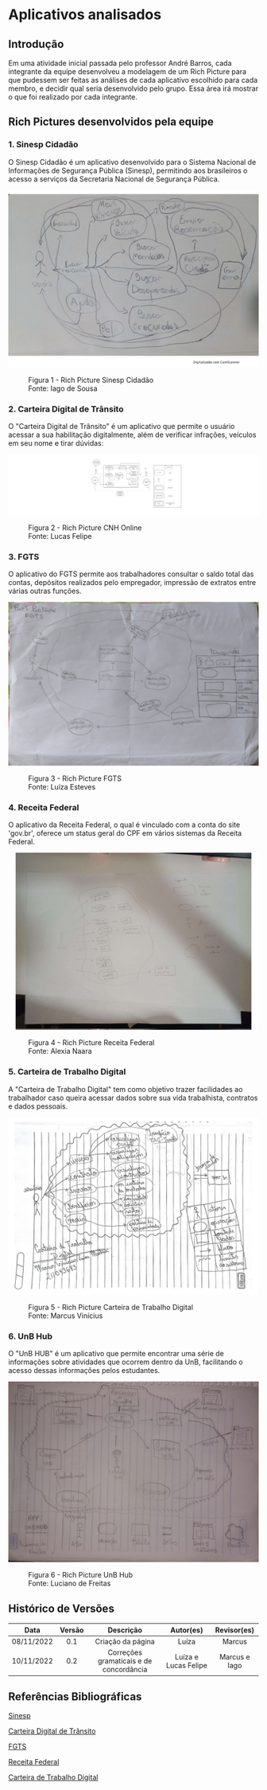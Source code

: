 # Aplicativos analisados

## Introdução

Em uma atividade inicial passada pelo professor André Barros, cada integrante da equipe desenvolveu a modelagem de um Rich Picture para que pudessem ser feitas as análises de cada aplicativo escolhido para cada membro, e decidir qual seria desenvolvido pelo grupo. Essa área irá mostrar o que foi realizado por cada integrante.

## Rich Pictures desenvolvidos pela equipe

### 1. Sinesp Cidadão
O Sinesp Cidadão é um aplicativo desenvolvido para o Sistema Nacional de Informações de Segurança Pública (Sinesp), permitindo aos brasileiros o acesso a serviços da Secretaria Nacional de Segurança Pública.

![Iago](../assets/richPictures/IagoRich.jpg)

<figure markdown >
  <figcaption>Figura 1 - Rich Picture Sinesp Cidadão</figcaption>
  <figcaption>Fonte: Iago de Sousa</figcaption>
</figure>

### 2. Carteira Digital de Trânsito
O "Carteira Digital de Trânsito" é um aplicativo que permite o usuário acessar a sua habilitação digitalmente, além de verificar infrações, veículos em seu nome e tirar dúvidas:


![Lucas Felipe](../assets/richPictures/LucasRich.jpg)

<figure markdown>
  <figcaption>Figura 2 - Rich Picture CNH Online</figcaption>
  <figcaption>Fonte: Lucas Felipe</figcaption>
</figure>

### 3. FGTS

O aplicativo do FGTS permite aos trabalhadores consultar o saldo total das contas, depósitos realizados pelo empregador, impressão de extratos entre várias outras funções.

![Luíza](../assets/richPictures/LuizaRich.jpg)

<figure markdown >
  <figcaption>Figura 3 - Rich Picture FGTS</figcaption>
  <figcaption>Fonte: Luíza Esteves</figcaption>
</figure>

### 4. Receita Federal
O aplicativo da Receita Federal, o qual é vinculado com a conta do site 'gov.br', oferece um status geral do CPF em vários sistemas da Receita Federal.

![Alexia](../assets/richPictures/AlexiaRich.jpg)

<figure markdown >
  <figcaption>Figura 4 - Rich Picture Receita Federal</figcaption>
  <figcaption>Fonte: Alexia Naara</figcaption>
</figure>

### 5. Carteira de Trabalho Digital
A "Carteira de Trabalho Digital" tem como objetivo trazer facilidades ao trabalhador caso queira acessar dados sobre sua vida trabalhista, contratos e dados pessoais.

![Marcus](../assets/richPictures/MarcusRich.jpg)

<figure markdown >
  <figcaption>Figura 5 - Rich Picture Carteira de Trabalho Digital</figcaption>
  <figcaption>Fonte: Marcus Vinícius</figcaption>
</figure>


### 6. UnB Hub
O "UnB HUB" é um aplicativo que permite encontrar uma série de informações sobre atividades que ocorrem dentro da UnB, facilitando o acesso dessas informações pelos estudantes.

![Luciano](../assets/richPictures/LucianoRich.jpg)

<figure markdown >
  <figcaption>Figura 6 - Rich Picture UnB Hub</figcaption>
  <figcaption>Fonte: Luciano de Freitas</figcaption>
</figure>

## Histórico de Versões

| Data | Versão | Descrição | Autor(es) | Revisor(es) |
| :--: | :----: | :-------: | :---: | :---: |
| 08/11/2022 | 0.1 | Criação da página | Luíza | Marcus |
| 10/11/2022 | 0.2 | Correções gramaticais e de concordância | Luíza e Lucas Felipe| Marcus e Iago |

## Referências Bibliográficas

[Sinesp](https://play.google.com/store/apps/details?id=br.gov.sinesp.cidadao.android&hl=pt_BR&gl=US&pli=1)

[Carteira Digital de Trânsito](https://play.google.com/store/apps/details?id=br.gov.serpro.cnhe&hl=pt)

[FGTS](https://play.google.com/store/apps/details?id=br.gov.caixa.fgts.trabalhador&hl=pt_BR&gl=US)

[Receita Federal](https://play.google.com/store/apps/details?id=br.gov.economia.receita.rfb&hl=pt_BR&gl=US)

[Carteira de Trabalho Digital](https://play.google.com/store/apps/details?id=br.gov.dataprev.carteiradigital)
